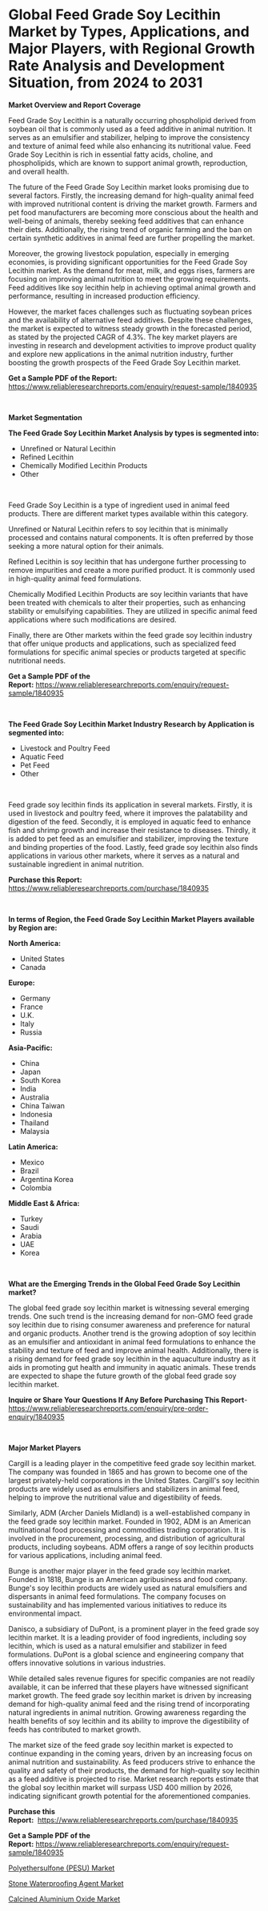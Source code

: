<p><h1>Global Feed Grade Soy Lecithin Market by Types, Applications, and Major Players, with Regional Growth Rate Analysis and Development Situation, from 2024 to 2031</h1></p><p><strong>Market Overview and Report Coverage</strong></p>
<p><p>Feed Grade Soy Lecithin is a naturally occurring phospholipid derived from soybean oil that is commonly used as a feed additive in animal nutrition. It serves as an emulsifier and stabilizer, helping to improve the consistency and texture of animal feed while also enhancing its nutritional value. Feed Grade Soy Lecithin is rich in essential fatty acids, choline, and phospholipids, which are known to support animal growth, reproduction, and overall health.</p><p>The future of the Feed Grade Soy Lecithin market looks promising due to several factors. Firstly, the increasing demand for high-quality animal feed with improved nutritional content is driving the market growth. Farmers and pet food manufacturers are becoming more conscious about the health and well-being of animals, thereby seeking feed additives that can enhance their diets. Additionally, the rising trend of organic farming and the ban on certain synthetic additives in animal feed are further propelling the market.</p><p>Moreover, the growing livestock population, especially in emerging economies, is providing significant opportunities for the Feed Grade Soy Lecithin market. As the demand for meat, milk, and eggs rises, farmers are focusing on improving animal nutrition to meet the growing requirements. Feed additives like soy lecithin help in achieving optimal animal growth and performance, resulting in increased production efficiency.</p><p>However, the market faces challenges such as fluctuating soybean prices and the availability of alternative feed additives. Despite these challenges, the market is expected to witness steady growth in the forecasted period, as stated by the projected CAGR of 4.3%. The key market players are investing in research and development activities to improve product quality and explore new applications in the animal nutrition industry, further boosting the growth prospects of the Feed Grade Soy Lecithin market.</p></p>
<p><strong>Get a Sample PDF of the Report:</strong> <a href="https://www.reliableresearchreports.com/enquiry/request-sample/1840935">https://www.reliableresearchreports.com/enquiry/request-sample/1840935</a></p>
<p>&nbsp;</p>
<p><strong>Market Segmentation</strong></p>
<p><strong>The Feed Grade Soy Lecithin Market Analysis by types is segmented into:</strong></p>
<p><ul><li>Unrefined or Natural Lecithin</li><li>Refined Lecithin</li><li>Chemically Modified Lecithin Products</li><li>Other</li></ul></p>
<p>&nbsp;</p>
<p><p>Feed Grade Soy Lecithin is a type of ingredient used in animal feed products. There are different market types available within this category. </p><p>Unrefined or Natural Lecithin refers to soy lecithin that is minimally processed and contains natural components. It is often preferred by those seeking a more natural option for their animals. </p><p>Refined Lecithin is soy lecithin that has undergone further processing to remove impurities and create a more purified product. It is commonly used in high-quality animal feed formulations. </p><p>Chemically Modified Lecithin Products are soy lecithin variants that have been treated with chemicals to alter their properties, such as enhancing stability or emulsifying capabilities. They are utilized in specific animal feed applications where such modifications are desired. </p><p>Finally, there are Other markets within the feed grade soy lecithin industry that offer unique products and applications, such as specialized feed formulations for specific animal species or products targeted at specific nutritional needs.</p></p>
<p><strong>Get a Sample PDF of the Report:</strong>&nbsp;<a href="https://www.reliableresearchreports.com/enquiry/request-sample/1840935">https://www.reliableresearchreports.com/enquiry/request-sample/1840935</a></p>
<p>&nbsp;</p>
<p><strong>The Feed Grade Soy Lecithin Market Industry Research by Application is segmented into:</strong></p>
<p><ul><li>Livestock and Poultry Feed</li><li>Aquatic Feed</li><li>Pet Feed</li><li>Other</li></ul></p>
<p>&nbsp;</p>
<p><p>Feed grade soy lecithin finds its application in several markets. Firstly, it is used in livestock and poultry feed, where it improves the palatability and digestion of the feed. Secondly, it is employed in aquatic feed to enhance fish and shrimp growth and increase their resistance to diseases. Thirdly, it is added to pet feed as an emulsifier and stabilizer, improving the texture and binding properties of the food. Lastly, feed grade soy lecithin also finds applications in various other markets, where it serves as a natural and sustainable ingredient in animal nutrition.</p></p>
<p><strong>Purchase this Report:</strong>&nbsp; <a href="https://www.reliableresearchreports.com/purchase/1840935">https://www.reliableresearchreports.com/purchase/1840935</a></p>
<p>&nbsp;</p>
<p><strong>In terms of Region, the Feed Grade Soy Lecithin Market Players available by Region are:</strong></p>
<p>
    <p> <strong> North America: </strong>
        <ul>
            <li>United States</li>
            <li>Canada</li>
        </ul>
        </p> 
    <p> <strong> Europe: </strong>
        <ul>
            <li>Germany</li>
            <li>France</li>
            <li>U.K.</li>
            <li>Italy</li>
            <li>Russia</li>
        </ul>
        </p> 
    <p> <strong> Asia-Pacific: </strong>
        <ul>
            <li>China</li>
            <li>Japan</li>
            <li>South Korea</li>
            <li>India</li>
            <li>Australia</li>
            <li>China Taiwan</li>
            <li>Indonesia</li>
            <li>Thailand</li>
            <li>Malaysia</li>
        </ul>
        </p> 
    <p> <strong> Latin America: </strong>
        <ul>
            <li>Mexico</li>
            <li>Brazil</li>
            <li>Argentina Korea</li>
            <li>Colombia</li>
        </ul>
        </p> 
    <p> <strong> Middle East & Africa: </strong>
        <ul>
            <li>Turkey</li>
            <li>Saudi</li>
            <li>Arabia</li>
            <li>UAE</li>
            <li>Korea</li>
        </ul>
    </p>
    </p>
<p>&nbsp;</p>
<p><strong>What are the Emerging Trends in the Global Feed Grade Soy Lecithin market?</strong></p>
<p><p>The global feed grade soy lecithin market is witnessing several emerging trends. One such trend is the increasing demand for non-GMO feed grade soy lecithin due to rising consumer awareness and preference for natural and organic products. Another trend is the growing adoption of soy lecithin as an emulsifier and antioxidant in animal feed formulations to enhance the stability and texture of feed and improve animal health. Additionally, there is a rising demand for feed grade soy lecithin in the aquaculture industry as it aids in promoting gut health and immunity in aquatic animals. These trends are expected to shape the future growth of the global feed grade soy lecithin market.</p></p>
<p><strong>Inquire or Share Your Questions If Any Before Purchasing This Report</strong>- <a href="https://www.reliableresearchreports.com/enquiry/pre-order-enquiry/1840935">https://www.reliableresearchreports.com/enquiry/pre-order-enquiry/1840935</a></p>
<p>&nbsp;</p>
<p><strong>Major Market Players</strong></p>
<p><p>Cargill is a leading player in the competitive feed grade soy lecithin market. The company was founded in 1865 and has grown to become one of the largest privately-held corporations in the United States. Cargill's soy lecithin products are widely used as emulsifiers and stabilizers in animal feed, helping to improve the nutritional value and digestibility of feeds.</p><p>Similarly, ADM (Archer Daniels Midland) is a well-established company in the feed grade soy lecithin market. Founded in 1902, ADM is an American multinational food processing and commodities trading corporation. It is involved in the procurement, processing, and distribution of agricultural products, including soybeans. ADM offers a range of soy lecithin products for various applications, including animal feed.</p><p>Bunge is another major player in the feed grade soy lecithin market. Founded in 1818, Bunge is an American agribusiness and food company. Bunge's soy lecithin products are widely used as natural emulsifiers and dispersants in animal feed formulations. The company focuses on sustainability and has implemented various initiatives to reduce its environmental impact.</p><p>Danisco, a subsidiary of DuPont, is a prominent player in the feed grade soy lecithin market. It is a leading provider of food ingredients, including soy lecithin, which is used as a natural emulsifier and stabilizer in feed formulations. DuPont is a global science and engineering company that offers innovative solutions in various industries.</p><p>While detailed sales revenue figures for specific companies are not readily available, it can be inferred that these players have witnessed significant market growth. The feed grade soy lecithin market is driven by increasing demand for high-quality animal feed and the rising trend of incorporating natural ingredients in animal nutrition. Growing awareness regarding the health benefits of soy lecithin and its ability to improve the digestibility of feeds has contributed to market growth.</p><p>The market size of the feed grade soy lecithin market is expected to continue expanding in the coming years, driven by an increasing focus on animal nutrition and sustainability. As feed producers strive to enhance the quality and safety of their products, the demand for high-quality soy lecithin as a feed additive is projected to rise. Market research reports estimate that the global soy lecithin market will surpass USD 400 million by 2026, indicating significant growth potential for the aforementioned companies.</p></p>
<p><strong>Purchase this Report:</strong>&nbsp;&nbsp;<a href="https://www.reliableresearchreports.com/purchase/1840935">https://www.reliableresearchreports.com/purchase/1840935</a></p>
<p></p>
<p><strong>Get a Sample PDF of the Report:</strong>&nbsp;<a href="https://www.reliableresearchreports.com/enquiry/request-sample/1840935">https://www.reliableresearchreports.com/enquiry/request-sample/1840935</a></p>
<p><p><a href="https://github.com/tamvrosiya/Market-Research-Report-List-1/blob/main/polyethersulfone-pesu-market.md">Polyethersulfone (PESU) Market</a></p><p><a href="https://github.com/amonskiyk/Market-Research-Report-List-1/blob/main/stone-waterproofing-agent-market.md">Stone Waterproofing Agent Market</a></p><p><a href="https://github.com/gaydyna/Market-Research-Report-List-1/blob/main/calcined-aluminium-oxide-market.md">Calcined Aluminium Oxide Market</a></p></p>